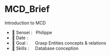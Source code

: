 # MCD_Brief
Introduction to MCD

- 🥋 Sensei : &nbsp;                              Philippe 
- 📅 Date : &nbsp;&nbsp;&nbsp;&nbsp;              
- 🥅 Goal : &nbsp;&nbsp;&nbsp;&nbsp;              Grasp Entities concepts & relations
- 🔧 Skills : &nbsp;&nbsp;&nbsp;                  Database conception
